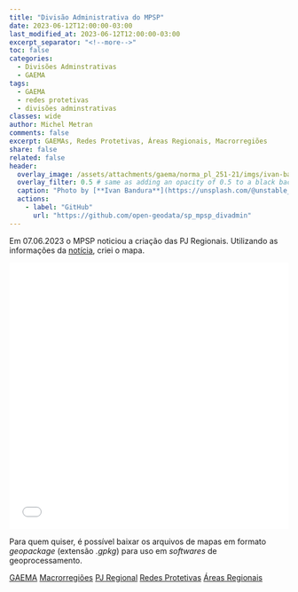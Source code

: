 ```yaml
---
title: "Divisão Administrativa do MPSP"
date: 2023-06-12T12:00:00-03:00
last_modified_at: 2023-06-12T12:00:00-03:00
excerpt_separator: "<!--more-->"
toc: false
categories:
  - Divisões Adminstrativas
  - GAEMA
tags:
  - GAEMA
  - redes protetivas
  - divisões adminstrativas
classes: wide
author: Michel Metran
comments: false
excerpt: GAEMAs, Redes Protetivas, Áreas Regionais, Macrorregiões
share: false
related: false
header:
  overlay_image: /assets/attachments/gaema/norma_pl_251-21/imgs/ivan-bandura.jpg
  overlay_filter: 0.5 # same as adding an opacity of 0.5 to a black background
  caption: "Photo by [**Ivan Bandura**](https://unsplash.com/@unstable_affliction?utm_source=unsplash&utm_medium=referral&utm_content=creditCopyText) on [Unsplash](https://unsplash.com/s/photos/sewage?utm_source=unsplash&utm_medium=referral&utm_content=creditCopyText)"
  actions:
    - label: "GitHub"
      url: "https://github.com/open-geodata/sp_mpsp_divadmin"
---
```


Em 07.06.2023 o MPSP noticiou a criação das PJ Regionais. Utilizando as informações da [notícia](https://www.mpsp.mp.br/w/%C3%93rg%C3%A3o-especial-aprova-cria%C3%A7%C3%A3o-de-promotorias-regionais-do-meio-ambiente), criei o mapa.

<iframe src="/assets/attachments/gaema/pj_regional/mpsp_map.html" width="100%" height="480"  frameborder="0" allowfullscreen></iframe>

<br>

Para quem quiser, é possível baixar os arquivos de mapas em formato _geopackage_ (extensão _.gpkg_) para uso em _softwares_ de geoprocessamento.

<a href="/assets/attachments/gaema/pj_regional/sp_mpsp_gaema.gpkg" class="btn btn--primary">GAEMA</a>
<a href="/assets/attachments/gaema/pj_regional/sp_mpsp_macrorregioes.gpkg" class="btn btn--primary">Macrorregiões</a>
<a href="/assets/attachments/gaema/pj_regional/sp_mpsp_pjreg.gpkg" class="btn btn--primary">PJ Regional</a>
<a href="/assets/attachments/gaema/pj_regional/sp_mpsp_rp.gpkg" class="btn btn--primary">Redes Protetivas</a>
<a href="/assets/attachments/gaema/pj_regional/sp_mpsp_ar.gpkg" class="btn btn--primary">Áreas Regionais</a>
